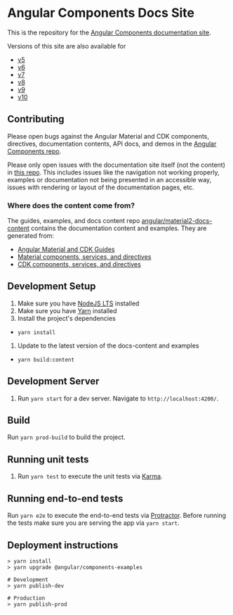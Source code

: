 # Angular Components Docs Site

This is the repository for the [Angular Components documentation site](https://material.angular.io/).

Versions of this site are also available for
- [v5](https://v5.material.angular.io/)
- [v6](https://v6.material.angular.io/)
- [v7](https://v7.material.angular.io/)
- [v8](https://v8.material.angular.io/)
- [v9](https://v9.material.angular.io/)
- [v10](https://material.angular.io/)

## Contributing
Please open bugs against the Angular Material and CDK components, directives, documentation
contents, API docs, and demos in the
[Angular Components repo](https://github.com/angular/components/issues).

Please only open issues with the documentation site itself (not the content) in
[this repo](https://github.com/angular/material.angular.io/issues). This includes issues like the
navigation not working properly, examples or documentation not being presented in an accessible way,
issues with rendering or layout of the documentation pages, etc.

### Where does the content come from?
The guides, examples, and docs content repo
[angular/material2-docs-content](https://github.com/angular/material2-docs-content) contains the
documentation content and examples. They are generated from:
- [Angular Material and CDK Guides](https://github.com/angular/components/tree/master/guides)
- [Material components, services, and directives](https://github.com/angular/components/tree/master/src/material)
- [CDK components, services, and directives](https://github.com/angular/components/tree/master/src/cdk)

## Development Setup
1. Make sure you have [NodeJS LTS](https://nodejs.org) installed
1. Make sure you have [Yarn](https://yarnpkg.com) installed
1. Install the project's dependencies
  - `yarn install`
1. Update to the latest version of the docs-content and examples
  - `yarn build:content`

## Development Server
1. Run `yarn start` for a dev server. Navigate to `http://localhost:4200/`.

## Build
Run `yarn prod-build` to build the project.

## Running unit tests
1. Run `yarn test` to execute the unit tests via [Karma](https://karma-runner.github.io).

## Running end-to-end tests
Run `yarn e2e` to execute the end-to-end tests via [Protractor](http://www.protractortest.org/).
Before running the tests make sure you are serving the app via `yarn start`.

## Deployment instructions
```
> yarn install
> yarn upgrade @angular/components-examples

# Development
> yarn publish-dev

# Production
> yarn publish-prod
```
